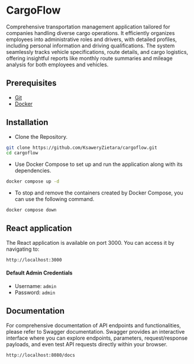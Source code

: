 # CargoFlow

Comprehensive transportation management application tailored for companies handling diverse 
cargo operations. It efficiently organizes employees into administrative roles and drivers, 
with detailed profiles, including personal information and driving qualifications. The system 
seamlessly tracks vehicle specifications, route details, and cargo logistics, offering insightful 
reports like monthly route summaries and mileage analysis for both employees and vehicles.

## Prerequisites
- [Git](https://git-scm.com/downloads)
- [Docker](https://docs.docker.com/get-docker/)

## Installation
- Clone the Repository.
```bash
git clone https://github.com/KsaweryZietara/cargoflow.git
cd cargoflow
```

- Use Docker Compose to set up and run the application along with its dependencies.
```bash
docker compose up -d
```

- To stop and remove the containers created by Docker Compose, you can use the following command.
```bash
docker compose down
```

## React application
The React application is available on port 3000. You can access it by navigating to:
```
http://localhost:3000
```

#### Default Admin Credentials
- Username: `admin`
- Password: `admin`

## Documentation
For comprehensive documentation of API endpoints and functionalities, please refer to Swagger documentation.
Swagger provides an interactive interface where you can explore endpoints, parameters, request/response payloads, and even test API 
requests directly within your browser.
```
http://localhost:8080/docs
```
